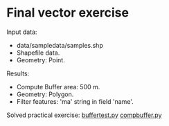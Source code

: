 # Final vector exercise

Input data:
- data/sampledata/samples.shp
- Shapefile data.
- Geometry: Point.

Results:
- Compute Buffer area: 500 m.
- Geometry: Polygon.
- Filter features: 'ma' string in field 'name'.

Solved practical exercise:
[buffertest.py](buffertest.py)
[compbuffer.py](compbuffer.py)
